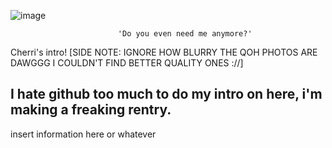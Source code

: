 ![image](https://github.com/user-attachments/assets/8ab83552-a87a-43fe-a5c8-335e41a9f144)

							'Do you even need me anymore?'


 Cherri's intro! [SIDE NOTE: IGNORE HOW BLURRY THE QOH PHOTOS ARE DAWGGG I COULDN'T FIND BETTER QUALITY ONES ://]
 
I hate github too much to do my intro on here, i'm making a freaking rentry.
-----------------------------------------------------------------------------
insert information here or whatever
